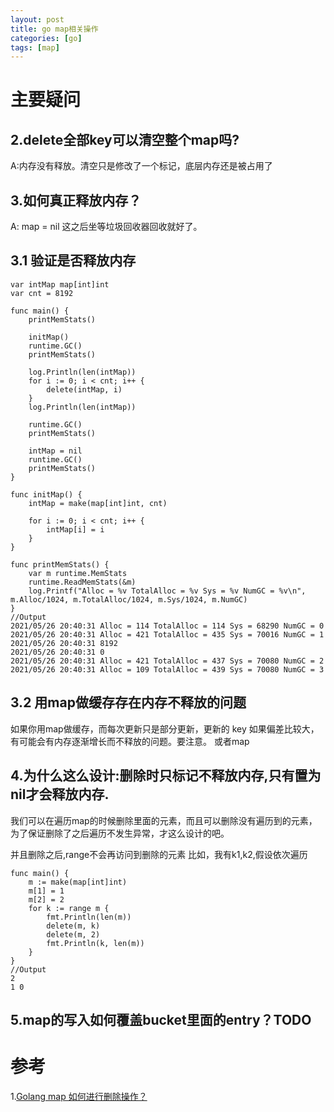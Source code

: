 ```yaml
---
layout: post
title: go map相关操作
categories: [go]
tags: [map]
---
```


# 主要疑问
## 2.delete全部key可以清空整个map吗?
A:内存没有释放。清空只是修改了一个标记，底层内存还是被占用了

## 3.如何真正释放内存？
A: map = nil
这之后坐等垃圾回收器回收就好了。

## 3.1 验证是否释放内存
```
var intMap map[int]int
var cnt = 8192

func main() {
	printMemStats()

	initMap()
	runtime.GC()
	printMemStats()

	log.Println(len(intMap))
	for i := 0; i < cnt; i++ {
		delete(intMap, i)
	}
	log.Println(len(intMap))

	runtime.GC()
	printMemStats()

	intMap = nil
	runtime.GC()
	printMemStats()
}

func initMap() {
	intMap = make(map[int]int, cnt)

	for i := 0; i < cnt; i++ {
		intMap[i] = i
	}
}

func printMemStats() {
	var m runtime.MemStats
	runtime.ReadMemStats(&m)
	log.Printf("Alloc = %v TotalAlloc = %v Sys = %v NumGC = %v\n", m.Alloc/1024, m.TotalAlloc/1024, m.Sys/1024, m.NumGC)
}
//Output
2021/05/26 20:40:31 Alloc = 114 TotalAlloc = 114 Sys = 68290 NumGC = 0
2021/05/26 20:40:31 Alloc = 421 TotalAlloc = 435 Sys = 70016 NumGC = 1
2021/05/26 20:40:31 8192
2021/05/26 20:40:31 0
2021/05/26 20:40:31 Alloc = 421 TotalAlloc = 437 Sys = 70080 NumGC = 2
2021/05/26 20:40:31 Alloc = 109 TotalAlloc = 439 Sys = 70080 NumGC = 3
```

## 3.2 用map做缓存存在内存不释放的问题
如果你用map做缓存，而每次更新只是部分更新，更新的 key 如果偏差比较大，有可能会有内存逐渐增长而不释放的问题。要注意。
或者map

## 4.为什么这么设计:删除时只标记不释放内存,只有置为nil才会释放内存.
我们可以在遍历map的时候删除里面的元素，而且可以删除没有遍历到的元素，为了保证删除了之后遍历不发生异常，才这么设计的吧。

并且删除之后,range不会再访问到删除的元素
比如，我有k1,k2,假设依次遍历
```
func main() {
	m := make(map[int]int)
	m[1] = 1
	m[2] = 2
	for k := range m {
		fmt.Println(len(m))
		delete(m, k)
		delete(m, 2)
		fmt.Println(k, len(m))
	}
}
//Output
2
1 0
```

## 5.map的写入如何覆盖bucket里面的entry？TODO

# 参考
1.[Golang map 如何进行删除操作？](https://blog.cyeam.com/json/2017/11/02/go-map-delete)